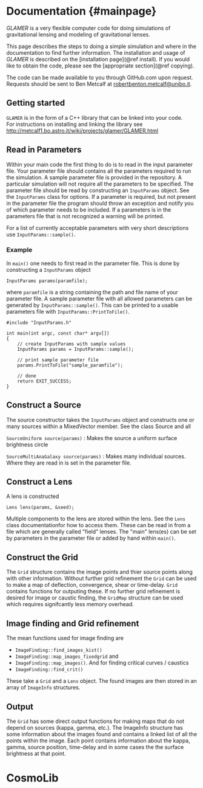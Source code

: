 Documentation                                                        {#mainpage}
=============

*GLAMER* is a very flexible computer code for doing simulations of gravitational
lensing and modeling of gravitational lenses.

This page describes the steps to doing a simple simulation and where in the
documentation to find further information. The installation and usage of
*GLAMER* is described on the [installation page](@ref install). If you would
like to obtain the code, please see the [appropriate section](@ref copying).

The code can be made available to you through GitHub.com upon request.  Requests should be sent to Ben Metcalf at robertbenton.metcalf@unibo.it.

Getting started
---------------

`GLAMER` is in the form of a C++ library that can be linked into your code.  
For instructions on installing and linking the library see 
http://metcalf1.bo.astro.it/wiki/projects/glamer/GLAMER.html


Read in Parameters
------------------

Within your main code the first thing to do is to read in the input parameter
file. Your parameter file should contains all the parameters required to run the
simulation. A sample parameter file is provided in the repository. A particular
simulation will not require all the parameters to be specified. The parameter
file should be read by constructing an `InputParams` object. See the
`InputParams` class for options.  If a parameter is required, but not present in
the parameter file the program should throw an exception and notify you of which
parameter needs to be included. If a parameters is in the parameters file that
is not recognized a warning will be printed.

For a list of currently acceptable parameters with very short descriptions use
`InputParams::sample()`.

### Example

In `main()` one needs to first read in the parameter file.
This is done by constructing a `InputParams` object

~~~{.cpp}
InputParams params(paramfile);
~~~

where `paramfile` is a string containing the path and file name of your
parameter file. A sample parameter file with all allowed parameters can be
generated by `InputParams::sample()`. This can be printed to a usable parameters
file with `InputParams::PrintToFile()`.

~~~{.cpp}
#include "InputParams.h"

int main(int argc, const char* argv[])
{
    // create InputParams with sample values
    InputParams params = InputParams::sample();
    
    // print sample parameter file
    params.PrintToFile("sample_paramfile");
    
    // done
    return EXIT_SUCCESS;
}
~~~


Construct a Source
------------------

The source constructor takes the `InputParams` object and constructs one or many
sources within a MixedVector member. See the class Source and all

`SourceUniform source(params)`
: Makes the source a uniform surface brightness circle

`SourceMultiAnaGalaxy source(params)`
: Makes many individual sources.
  Where they are read in is set in the parameter file.


Construct a Lens
----------------

A lens is constructed

~~~{.cpp}
Lens lens(params, &seed);
~~~

Multiple components to the lens are stored within the lens. See the `Lens` class
documentationfor how to access them. These can be read in from a file which are
generally called "field" lenses. The "main" lens(es) can be set by parameters
in the parameter file or added by hand within `main()`.


Construct the Grid
------------------

The `Grid` structure contains the image points and thier source points along
with other information. Without further grid refinement the `Grid` can be used
to make a map of deflection, convergence, shear or time-delay. `Grid` contains
functions for outputing these.  If no further grid refinement is desired for image or caustic finding,
the `GridMap` structure can be used which requires signifcantly less memory overhead.


Image finding and Grid refinement
---------------------------------

The mean functions used for image finding are

-   `ImageFinding::find_images_kist()` 
-   `ImageFinding::map_images_fixedgrid` and
-   `ImageFinding::map_images()`.
And for finding critical curves / caustics
-   `ImageFinding::find_crit()`

These take a `Grid` and a `Lens` object. The found images are then stored in an
array of `ImageInfo` structures.


Output
------

The `Grid` has some direct output functions for making maps that do not depend
on sources (kappa, gamma, etc.). The ImageInfo structure has some information
about the images found and contains a linked list of all the points within the
image. Each point contains information about the kappa, gamma, source position,
time-delay and in some cases the the surface brightness at that point.
# CosmoLib
